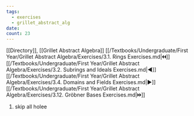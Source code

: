 ```yaml
---
tags:
  - exercises
  - grillet_abstract_alg
date:
count: 23
---
```

[[Directory]], [[Grillet Abstract Algebra]]
[[/Textbooks/Undergraduate/First Year/Grillet Abstract Algebra/Exercises/3.1. Rings Exercises.md|🞀🞀]] [[/Textbooks/Undergraduate/First Year/Grillet Abstract Algebra/Exercises/3.2. Subrings and Ideals Exercises.md|◀]] [[/Textbooks/Undergraduate/First Year/Grillet Abstract Algebra/Exercises/3.4. Domains and Fields Exercises.md|▶]] [[/Textbooks/Undergraduate/First Year/Grillet Abstract Algebra/Exercises/3.12. Gröbner Bases Exercises.md|🞂🞂]]
1. skip all holee